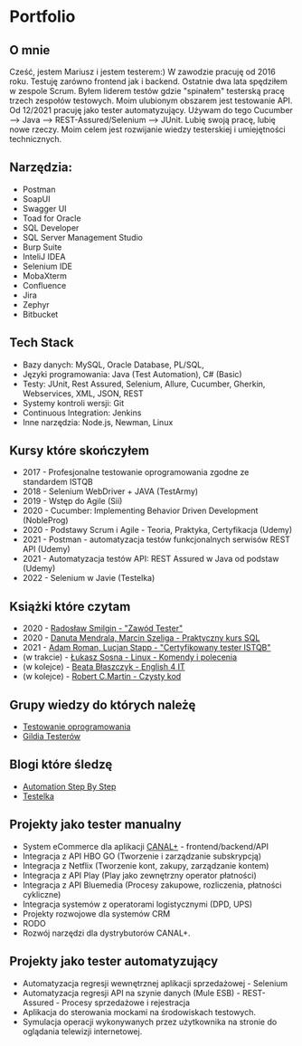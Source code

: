 # Portfolio

## O mnie
Cześć, jestem Mariusz i jestem testerem:) W zawodzie pracuję od 2016 roku. Testuję zarówno frontend jak i backend. Ostatnie dwa lata spędziłem w zespole Scrum. Byłem liderem testów gdzie "spinałem" testerską pracę trzech zespołów testowych. Moim ulubionym obszarem jest testowanie API. Od 12/2021 pracuję jako tester automatyzujący.  Używam do tego Cucumber --> Java --> REST-Assured/Selenium --> JUnit. 
Lubię swoją pracę, lubię nowe rzeczy. Moim celem jest rozwijanie wiedzy testerskiej i umiejętności technicznych.

## Narzędzia:

* Postman 
* SoapUI
* Swagger UI
* Toad for Oracle
* SQL Developer
* SQL Server Management Studio
* Burp Suite
* InteliJ IDEA
* Selenium IDE
* MobaXterm
* Confluence
* Jira
* Zephyr
* Bitbucket

## Tech Stack

* Bazy danych: MySQL, Oracle Database, PL/SQL,
* Języki programowania: Java (Test Automation), C# (Basic)
* Testy: JUnit, Rest Assured, Selenium, Allure, Cucumber, Gherkin, Webservices, XML, JSON, REST
* Systemy kontroli wersji: Git
* Continuous Integration: Jenkins
* Inne narzędzia: Node.js, Newman, Linux

## Kursy które skończyłem

* 2017 - Profesjonalne testowanie oprogramowania zgodne ze standardem ISTQB
* 2018 - Selenium WebDriver + JAVA (TestArmy)
* 2019 - Wstęp do Agile (Sii)
* 2020 - Cucumber: Implementing Behavior Driven Development (NobleProg)
* 2020 - Podstawy Scrum i Agile - Teoria, Praktyka, Certyfikacja (Udemy)
* 2021 - Postman - automatyzacja testów funkcjonalnych serwisów REST API (Udemy)
* 2021 - Automatyzacja testów API: REST Assured w Java od podstaw (Udemy)
* 2022 - Selenium w Javie (Testelka)

## Książki które czytam

* 2020 - [Radosław Smilgin - "Zawód Tester"](https://lubimyczytac.pl/ksiazka/291227/zawod-tester)
* 2020 - [Danuta Mendrala, Marcin Szeliga - Praktyczny kurs SQL](https://lubimyczytac.pl/ksiazka/275438/praktyczny-kurs-sql-wydanie-iii)
* 2021 - [Adam Roman, Lucjan Stapp - "Certyfikowany tester ISTQB"](https://lubimyczytac.pl/ksiazka/4943677/certyfikowany-tester-istqb-poziom-podstawowy)
* (w trakcie) - [Łukasz Sosna - Linux - Komendy i polecenia](https://lubimyczytac.pl/ksiazka/4864383/linux-komendy-i-polecenia-wydanie-v)
* (w kolejce) - [Beata Błaszczyk - English 4 IT](https://lubimyczytac.pl/ksiazka/4510114/english-4-it-praktyczny-kurs-jezyka-angielskiego-dla-specjalistow-it-i-nie-tylko)
* (w kolejce) - [Robert C.Martin - Czysty kod](https://lubimyczytac.pl/ksiazka/83492/czysty-kod-podrecznik-dobrego-programisty)

## Grupy wiedzy do których należę

* [Testowanie oprogramowania](https://www.facebook.com/groups/TestowanieOprogramowania)
* [Gildia Testerów](https://www.facebook.com/GildiaTesterow/)

## Blogi które śledzę

* [Automation Step By Step](https://www.youtube.com/c/AutomationStepByStep)
* [Testelka](https://testelka.pl/blog/)

## Projekty jako tester manualny

* System eCommerce dla aplikacji [CANAL+](https://kup.pl.canalplus.com/) - frontend/backend/API
* Integracja z API HBO GO (Tworzenie i zarządzanie subskrypcją)
* Integracja z Netflix (Tworzenie kont, zakupy, zarządzanie kontem)
* Integracja z API Play (Play jako zewnętrzny operator płatności)
* Integracja z API Bluemedia (Procesy zakupowe, rozliczenia, płatności cykliczne)
* Integracja systemów z operatorami logistycznymi (DPD, UPS)
* Projekty rozwojowe dla systemów CRM
* RODO
* Rozwój narzędzi dla dystrybutorów CANAL+.

## Projekty jako tester automatyzujący

* Automatyzacja regresji wewnętrznej aplikacji sprzedażowej - Selenium
* Automatyzacja regresji API na szynie danych (Mule ESB) - REST-Assured - Procesy sprzedażowe i rejestracja
* Aplikacja do sterowania mockami na środowiskach testowych.
* Symulacja operacji wykonywanych przez użytkownika na stronie do oglądania telewizji internetowej.



